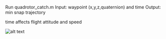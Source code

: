 Run quadrotor_catch.m 
Input: waypoint (x,y,z,quaternion) and time
Output: min snap trajectory 

time affects flight attitude and speed

![alt text]([https://github.com/[username]/[reponame]/blob/[branch]/image.jpg?raw=true](https://github.com/AlexWUrobot/UAV-UUV-catching/blob/main/UAV_catch.png))

